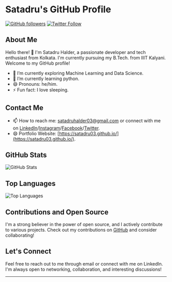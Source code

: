 # Satadru's GitHub Profile

[![GitHub followers](https://img.shields.io/github/followers/Satadru03?style=social)](https://github.com/Satadru03)
[![Twitter Follow](https://img.shields.io/twitter/follow/HalderSatadru?style=social)](https://twitter.com/HalderSatadru)

## About Me

Hello there! :wave: I'm Satadru Halder, a passionate developer and tech enthusiast from Kolkata. I'm currently pursuing my B.Tech. from IIIT Kalyani. Welcome to my GitHub profile!

- :telescope: I’m currently exploring Machine Learning and Data Science.
- :seedling: I’m currently learning python.
- :smile: Pronouns: he/him.
- :zap: Fun fact: I love sleeping.

## Contact Me

- :mailbox: How to reach me: satadruhalder03@gmail.com or connect with me on [LinkedIn](https://www.linkedin.com/in/satadru-halder-791415213/)/[Instagram](https://twitter.com/HalderSatadru)/[Facebook](https://www.facebook.com/satadru.halder03/)/[Twitter](https://twitter.com/HalderSatadru).
- :smile: Portfolio Website: [https://satadru03.github.io/](https://satadru03.github.io/).

## GitHub Stats

![GitHub Stats](https://github-readme-stats.vercel.app/api?username=Satadru03&show_icons=true&count_private=true&hide=prs&theme=radical)

## Top Languages

![Top Languages](https://github-readme-stats.vercel.app/api/top-langs/?username=Satadru03&layout=compact&theme=radical)

## Contributions and Open Source

I'm a strong believer in the power of open source, and I actively contribute to various projects. Check out my contributions on [GitHub](https://github.com/Satadru03?tab=repositories&type=source) and consider collaborating!

## Let's Connect

Feel free to reach out to me through email or connect with me on LinkedIn. I'm always open to networking, collaboration, and interesting discussions!

---
